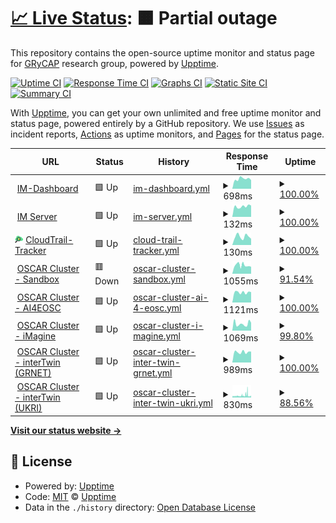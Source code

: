 # [📈 Live Status](https://status.grycap.net): <!--live status--> **🟧 Partial outage**

This repository contains the open-source uptime monitor and status page for [GRyCAP](www.grycap.upv.es) research group, powered by [Upptime](https://github.com/upptime/upptime).

[![Uptime CI](https://github.com/grycap/status/workflows/Uptime%20CI/badge.svg)](https://github.com/grycap/status/actions?query=workflow%3A%22Uptime+CI%22)
[![Response Time CI](https://github.com/grycap/status/workflows/Response%20Time%20CI/badge.svg)](https://github.com/grycap/status/actions?query=workflow%3A%22Response+Time+CI%22)
[![Graphs CI](https://github.com/grycap/status/workflows/Graphs%20CI/badge.svg)](https://github.com/grycap/status/actions?query=workflow%3A%22Graphs+CI%22)
[![Static Site CI](https://github.com/grycap/status/workflows/Static%20Site%20CI/badge.svg)](https://github.com/grycap/status/actions?query=workflow%3A%22Static+Site+CI%22)
[![Summary CI](https://github.com/grycap/status/workflows/Summary%20CI/badge.svg)](https://github.com/grycap/status/actions?query=workflow%3A%22Summary+CI%22)

With [Upptime](https://upptime.js.org), you can get your own unlimited and free uptime monitor and status page, powered entirely by a GitHub repository. We use [Issues](https://github.com/upptime/upptime/issues) as incident reports, [Actions](https://github.com/grycap/status/actions) as uptime monitors, and [Pages](https://demo.upptime.js.org) for the status page.

<!--start: status pages-->
<!-- This summary is generated by Upptime (https://github.com/upptime/upptime) -->
<!-- Do not edit this manually, your changes will be overwritten -->
<!-- prettier-ignore -->
| URL | Status | History | Response Time | Uptime |
| --- | ------ | ------- | ------------- | ------ |
| <img alt="" src="https://appsgrycap.i3m.upv.es/im-dashboard/static/images/favicon_io/favicon-32x32.png" height="13"> [IM-Dashboard](https://appsgrycap.i3m.upv.es/im-dashboard/login) | 🟩 Up | [im-dashboard.yml](https://github.com/grycap/status/commits/HEAD/history/im-dashboard.yml) | <details><summary><img alt="Response time graph" src="./graphs/im-dashboard/response-time-week.png" height="20"> 698ms</summary><br><a href="https://status.grycap.net/history/im-dashboard"><img alt="Response time 640" src="https://img.shields.io/endpoint?url=https%3A%2F%2Fraw.githubusercontent.com%2Fgrycap%2Fstatus%2FHEAD%2Fapi%2Fim-dashboard%2Fresponse-time.json"></a><br><a href="https://status.grycap.net/history/im-dashboard"><img alt="24-hour response time 621" src="https://img.shields.io/endpoint?url=https%3A%2F%2Fraw.githubusercontent.com%2Fgrycap%2Fstatus%2FHEAD%2Fapi%2Fim-dashboard%2Fresponse-time-day.json"></a><br><a href="https://status.grycap.net/history/im-dashboard"><img alt="7-day response time 698" src="https://img.shields.io/endpoint?url=https%3A%2F%2Fraw.githubusercontent.com%2Fgrycap%2Fstatus%2FHEAD%2Fapi%2Fim-dashboard%2Fresponse-time-week.json"></a><br><a href="https://status.grycap.net/history/im-dashboard"><img alt="30-day response time 636" src="https://img.shields.io/endpoint?url=https%3A%2F%2Fraw.githubusercontent.com%2Fgrycap%2Fstatus%2FHEAD%2Fapi%2Fim-dashboard%2Fresponse-time-month.json"></a><br><a href="https://status.grycap.net/history/im-dashboard"><img alt="1-year response time 642" src="https://img.shields.io/endpoint?url=https%3A%2F%2Fraw.githubusercontent.com%2Fgrycap%2Fstatus%2FHEAD%2Fapi%2Fim-dashboard%2Fresponse-time-year.json"></a></details> | <details><summary><a href="https://status.grycap.net/history/im-dashboard">100.00%</a></summary><a href="https://status.grycap.net/history/im-dashboard"><img alt="All-time uptime 98.52%" src="https://img.shields.io/endpoint?url=https%3A%2F%2Fraw.githubusercontent.com%2Fgrycap%2Fstatus%2FHEAD%2Fapi%2Fim-dashboard%2Fuptime.json"></a><br><a href="https://status.grycap.net/history/im-dashboard"><img alt="24-hour uptime 100.00%" src="https://img.shields.io/endpoint?url=https%3A%2F%2Fraw.githubusercontent.com%2Fgrycap%2Fstatus%2FHEAD%2Fapi%2Fim-dashboard%2Fuptime-day.json"></a><br><a href="https://status.grycap.net/history/im-dashboard"><img alt="7-day uptime 100.00%" src="https://img.shields.io/endpoint?url=https%3A%2F%2Fraw.githubusercontent.com%2Fgrycap%2Fstatus%2FHEAD%2Fapi%2Fim-dashboard%2Fuptime-week.json"></a><br><a href="https://status.grycap.net/history/im-dashboard"><img alt="30-day uptime 100.00%" src="https://img.shields.io/endpoint?url=https%3A%2F%2Fraw.githubusercontent.com%2Fgrycap%2Fstatus%2FHEAD%2Fapi%2Fim-dashboard%2Fuptime-month.json"></a><br><a href="https://status.grycap.net/history/im-dashboard"><img alt="1-year uptime 99.78%" src="https://img.shields.io/endpoint?url=https%3A%2F%2Fraw.githubusercontent.com%2Fgrycap%2Fstatus%2FHEAD%2Fapi%2Fim-dashboard%2Fuptime-year.json"></a></details>
| <img alt="" src="https://appsgrycap.i3m.upv.es/im-dashboard/static/images/favicon_io/favicon-32x32.png" height="13"> [IM Server](https://appsgrycap.i3m.upv.es/im/version) | 🟩 Up | [im-server.yml](https://github.com/grycap/status/commits/HEAD/history/im-server.yml) | <details><summary><img alt="Response time graph" src="./graphs/im-server/response-time-week.png" height="20"> 132ms</summary><br><a href="https://status.grycap.net/history/im-server"><img alt="Response time 119" src="https://img.shields.io/endpoint?url=https%3A%2F%2Fraw.githubusercontent.com%2Fgrycap%2Fstatus%2FHEAD%2Fapi%2Fim-server%2Fresponse-time.json"></a><br><a href="https://status.grycap.net/history/im-server"><img alt="24-hour response time 144" src="https://img.shields.io/endpoint?url=https%3A%2F%2Fraw.githubusercontent.com%2Fgrycap%2Fstatus%2FHEAD%2Fapi%2Fim-server%2Fresponse-time-day.json"></a><br><a href="https://status.grycap.net/history/im-server"><img alt="7-day response time 132" src="https://img.shields.io/endpoint?url=https%3A%2F%2Fraw.githubusercontent.com%2Fgrycap%2Fstatus%2FHEAD%2Fapi%2Fim-server%2Fresponse-time-week.json"></a><br><a href="https://status.grycap.net/history/im-server"><img alt="30-day response time 117" src="https://img.shields.io/endpoint?url=https%3A%2F%2Fraw.githubusercontent.com%2Fgrycap%2Fstatus%2FHEAD%2Fapi%2Fim-server%2Fresponse-time-month.json"></a><br><a href="https://status.grycap.net/history/im-server"><img alt="1-year response time 116" src="https://img.shields.io/endpoint?url=https%3A%2F%2Fraw.githubusercontent.com%2Fgrycap%2Fstatus%2FHEAD%2Fapi%2Fim-server%2Fresponse-time-year.json"></a></details> | <details><summary><a href="https://status.grycap.net/history/im-server">100.00%</a></summary><a href="https://status.grycap.net/history/im-server"><img alt="All-time uptime 98.54%" src="https://img.shields.io/endpoint?url=https%3A%2F%2Fraw.githubusercontent.com%2Fgrycap%2Fstatus%2FHEAD%2Fapi%2Fim-server%2Fuptime.json"></a><br><a href="https://status.grycap.net/history/im-server"><img alt="24-hour uptime 100.00%" src="https://img.shields.io/endpoint?url=https%3A%2F%2Fraw.githubusercontent.com%2Fgrycap%2Fstatus%2FHEAD%2Fapi%2Fim-server%2Fuptime-day.json"></a><br><a href="https://status.grycap.net/history/im-server"><img alt="7-day uptime 100.00%" src="https://img.shields.io/endpoint?url=https%3A%2F%2Fraw.githubusercontent.com%2Fgrycap%2Fstatus%2FHEAD%2Fapi%2Fim-server%2Fuptime-week.json"></a><br><a href="https://status.grycap.net/history/im-server"><img alt="30-day uptime 99.75%" src="https://img.shields.io/endpoint?url=https%3A%2F%2Fraw.githubusercontent.com%2Fgrycap%2Fstatus%2FHEAD%2Fapi%2Fim-server%2Fuptime-month.json"></a><br><a href="https://status.grycap.net/history/im-server"><img alt="1-year uptime 99.78%" src="https://img.shields.io/endpoint?url=https%3A%2F%2Fraw.githubusercontent.com%2Fgrycap%2Fstatus%2FHEAD%2Fapi%2Fim-server%2Fuptime-year.json"></a></details>
| <img alt="" src="https://raw.githubusercontent.com/grycap/cloudtrail-tracker-ui/master/static/logos/favicon.ico" height="13"> [CloudTrail-Tracker](https://cloudtrailtracker.cursocloudaws.net/) | 🟩 Up | [cloud-trail-tracker.yml](https://github.com/grycap/status/commits/HEAD/history/cloud-trail-tracker.yml) | <details><summary><img alt="Response time graph" src="./graphs/cloud-trail-tracker/response-time-week.png" height="20"> 130ms</summary><br><a href="https://status.grycap.net/history/cloud-trail-tracker"><img alt="Response time 114" src="https://img.shields.io/endpoint?url=https%3A%2F%2Fraw.githubusercontent.com%2Fgrycap%2Fstatus%2FHEAD%2Fapi%2Fcloud-trail-tracker%2Fresponse-time.json"></a><br><a href="https://status.grycap.net/history/cloud-trail-tracker"><img alt="24-hour response time 98" src="https://img.shields.io/endpoint?url=https%3A%2F%2Fraw.githubusercontent.com%2Fgrycap%2Fstatus%2FHEAD%2Fapi%2Fcloud-trail-tracker%2Fresponse-time-day.json"></a><br><a href="https://status.grycap.net/history/cloud-trail-tracker"><img alt="7-day response time 130" src="https://img.shields.io/endpoint?url=https%3A%2F%2Fraw.githubusercontent.com%2Fgrycap%2Fstatus%2FHEAD%2Fapi%2Fcloud-trail-tracker%2Fresponse-time-week.json"></a><br><a href="https://status.grycap.net/history/cloud-trail-tracker"><img alt="30-day response time 142" src="https://img.shields.io/endpoint?url=https%3A%2F%2Fraw.githubusercontent.com%2Fgrycap%2Fstatus%2FHEAD%2Fapi%2Fcloud-trail-tracker%2Fresponse-time-month.json"></a><br><a href="https://status.grycap.net/history/cloud-trail-tracker"><img alt="1-year response time 118" src="https://img.shields.io/endpoint?url=https%3A%2F%2Fraw.githubusercontent.com%2Fgrycap%2Fstatus%2FHEAD%2Fapi%2Fcloud-trail-tracker%2Fresponse-time-year.json"></a></details> | <details><summary><a href="https://status.grycap.net/history/cloud-trail-tracker">100.00%</a></summary><a href="https://status.grycap.net/history/cloud-trail-tracker"><img alt="All-time uptime 100.00%" src="https://img.shields.io/endpoint?url=https%3A%2F%2Fraw.githubusercontent.com%2Fgrycap%2Fstatus%2FHEAD%2Fapi%2Fcloud-trail-tracker%2Fuptime.json"></a><br><a href="https://status.grycap.net/history/cloud-trail-tracker"><img alt="24-hour uptime 100.00%" src="https://img.shields.io/endpoint?url=https%3A%2F%2Fraw.githubusercontent.com%2Fgrycap%2Fstatus%2FHEAD%2Fapi%2Fcloud-trail-tracker%2Fuptime-day.json"></a><br><a href="https://status.grycap.net/history/cloud-trail-tracker"><img alt="7-day uptime 100.00%" src="https://img.shields.io/endpoint?url=https%3A%2F%2Fraw.githubusercontent.com%2Fgrycap%2Fstatus%2FHEAD%2Fapi%2Fcloud-trail-tracker%2Fuptime-week.json"></a><br><a href="https://status.grycap.net/history/cloud-trail-tracker"><img alt="30-day uptime 100.00%" src="https://img.shields.io/endpoint?url=https%3A%2F%2Fraw.githubusercontent.com%2Fgrycap%2Fstatus%2FHEAD%2Fapi%2Fcloud-trail-tracker%2Fuptime-month.json"></a><br><a href="https://status.grycap.net/history/cloud-trail-tracker"><img alt="1-year uptime 100.00%" src="https://img.shields.io/endpoint?url=https%3A%2F%2Fraw.githubusercontent.com%2Fgrycap%2Fstatus%2FHEAD%2Fapi%2Fcloud-trail-tracker%2Fuptime-year.json"></a></details>
| <img alt="" src="https://raw.githubusercontent.com/grycap/oscar-dashboard/refs/heads/main/src/assets/logos/favicon.ico" height="13"> [OSCAR Cluster - Sandbox](https://oscar.test.fedcloud.eu) | 🟥 Down | [oscar-cluster-sandbox.yml](https://github.com/grycap/status/commits/HEAD/history/oscar-cluster-sandbox.yml) | <details><summary><img alt="Response time graph" src="./graphs/oscar-cluster-sandbox/response-time-week.png" height="20"> 1055ms</summary><br><a href="https://status.grycap.net/history/oscar-cluster-sandbox"><img alt="Response time 834" src="https://img.shields.io/endpoint?url=https%3A%2F%2Fraw.githubusercontent.com%2Fgrycap%2Fstatus%2FHEAD%2Fapi%2Foscar-cluster-sandbox%2Fresponse-time.json"></a><br><a href="https://status.grycap.net/history/oscar-cluster-sandbox"><img alt="24-hour response time 0" src="https://img.shields.io/endpoint?url=https%3A%2F%2Fraw.githubusercontent.com%2Fgrycap%2Fstatus%2FHEAD%2Fapi%2Foscar-cluster-sandbox%2Fresponse-time-day.json"></a><br><a href="https://status.grycap.net/history/oscar-cluster-sandbox"><img alt="7-day response time 1055" src="https://img.shields.io/endpoint?url=https%3A%2F%2Fraw.githubusercontent.com%2Fgrycap%2Fstatus%2FHEAD%2Fapi%2Foscar-cluster-sandbox%2Fresponse-time-week.json"></a><br><a href="https://status.grycap.net/history/oscar-cluster-sandbox"><img alt="30-day response time 886" src="https://img.shields.io/endpoint?url=https%3A%2F%2Fraw.githubusercontent.com%2Fgrycap%2Fstatus%2FHEAD%2Fapi%2Foscar-cluster-sandbox%2Fresponse-time-month.json"></a><br><a href="https://status.grycap.net/history/oscar-cluster-sandbox"><img alt="1-year response time 834" src="https://img.shields.io/endpoint?url=https%3A%2F%2Fraw.githubusercontent.com%2Fgrycap%2Fstatus%2FHEAD%2Fapi%2Foscar-cluster-sandbox%2Fresponse-time-year.json"></a></details> | <details><summary><a href="https://status.grycap.net/history/oscar-cluster-sandbox">91.54%</a></summary><a href="https://status.grycap.net/history/oscar-cluster-sandbox"><img alt="All-time uptime 98.81%" src="https://img.shields.io/endpoint?url=https%3A%2F%2Fraw.githubusercontent.com%2Fgrycap%2Fstatus%2FHEAD%2Fapi%2Foscar-cluster-sandbox%2Fuptime.json"></a><br><a href="https://status.grycap.net/history/oscar-cluster-sandbox"><img alt="24-hour uptime 49.76%" src="https://img.shields.io/endpoint?url=https%3A%2F%2Fraw.githubusercontent.com%2Fgrycap%2Fstatus%2FHEAD%2Fapi%2Foscar-cluster-sandbox%2Fuptime-day.json"></a><br><a href="https://status.grycap.net/history/oscar-cluster-sandbox"><img alt="7-day uptime 91.54%" src="https://img.shields.io/endpoint?url=https%3A%2F%2Fraw.githubusercontent.com%2Fgrycap%2Fstatus%2FHEAD%2Fapi%2Foscar-cluster-sandbox%2Fuptime-week.json"></a><br><a href="https://status.grycap.net/history/oscar-cluster-sandbox"><img alt="30-day uptime 97.99%" src="https://img.shields.io/endpoint?url=https%3A%2F%2Fraw.githubusercontent.com%2Fgrycap%2Fstatus%2FHEAD%2Fapi%2Foscar-cluster-sandbox%2Fuptime-month.json"></a><br><a href="https://status.grycap.net/history/oscar-cluster-sandbox"><img alt="1-year uptime 98.81%" src="https://img.shields.io/endpoint?url=https%3A%2F%2Fraw.githubusercontent.com%2Fgrycap%2Fstatus%2FHEAD%2Fapi%2Foscar-cluster-sandbox%2Fuptime-year.json"></a></details>
| <img alt="" src="https://raw.githubusercontent.com/grycap/oscar-dashboard/refs/heads/main/src/assets/logos/favicon.ico" height="13"> [OSCAR Cluster - AI4EOSC](https://inference.cloud.ai4eosc.eu) | 🟩 Up | [oscar-cluster-ai-4-eosc.yml](https://github.com/grycap/status/commits/HEAD/history/oscar-cluster-ai-4-eosc.yml) | <details><summary><img alt="Response time graph" src="./graphs/oscar-cluster-ai-4-eosc/response-time-week.png" height="20"> 1121ms</summary><br><a href="https://status.grycap.net/history/oscar-cluster-ai-4-eosc"><img alt="Response time 1034" src="https://img.shields.io/endpoint?url=https%3A%2F%2Fraw.githubusercontent.com%2Fgrycap%2Fstatus%2FHEAD%2Fapi%2Foscar-cluster-ai-4-eosc%2Fresponse-time.json"></a><br><a href="https://status.grycap.net/history/oscar-cluster-ai-4-eosc"><img alt="24-hour response time 1144" src="https://img.shields.io/endpoint?url=https%3A%2F%2Fraw.githubusercontent.com%2Fgrycap%2Fstatus%2FHEAD%2Fapi%2Foscar-cluster-ai-4-eosc%2Fresponse-time-day.json"></a><br><a href="https://status.grycap.net/history/oscar-cluster-ai-4-eosc"><img alt="7-day response time 1121" src="https://img.shields.io/endpoint?url=https%3A%2F%2Fraw.githubusercontent.com%2Fgrycap%2Fstatus%2FHEAD%2Fapi%2Foscar-cluster-ai-4-eosc%2Fresponse-time-week.json"></a><br><a href="https://status.grycap.net/history/oscar-cluster-ai-4-eosc"><img alt="30-day response time 981" src="https://img.shields.io/endpoint?url=https%3A%2F%2Fraw.githubusercontent.com%2Fgrycap%2Fstatus%2FHEAD%2Fapi%2Foscar-cluster-ai-4-eosc%2Fresponse-time-month.json"></a><br><a href="https://status.grycap.net/history/oscar-cluster-ai-4-eosc"><img alt="1-year response time 1034" src="https://img.shields.io/endpoint?url=https%3A%2F%2Fraw.githubusercontent.com%2Fgrycap%2Fstatus%2FHEAD%2Fapi%2Foscar-cluster-ai-4-eosc%2Fresponse-time-year.json"></a></details> | <details><summary><a href="https://status.grycap.net/history/oscar-cluster-ai-4-eosc">100.00%</a></summary><a href="https://status.grycap.net/history/oscar-cluster-ai-4-eosc"><img alt="All-time uptime 92.31%" src="https://img.shields.io/endpoint?url=https%3A%2F%2Fraw.githubusercontent.com%2Fgrycap%2Fstatus%2FHEAD%2Fapi%2Foscar-cluster-ai-4-eosc%2Fuptime.json"></a><br><a href="https://status.grycap.net/history/oscar-cluster-ai-4-eosc"><img alt="24-hour uptime 100.00%" src="https://img.shields.io/endpoint?url=https%3A%2F%2Fraw.githubusercontent.com%2Fgrycap%2Fstatus%2FHEAD%2Fapi%2Foscar-cluster-ai-4-eosc%2Fuptime-day.json"></a><br><a href="https://status.grycap.net/history/oscar-cluster-ai-4-eosc"><img alt="7-day uptime 100.00%" src="https://img.shields.io/endpoint?url=https%3A%2F%2Fraw.githubusercontent.com%2Fgrycap%2Fstatus%2FHEAD%2Fapi%2Foscar-cluster-ai-4-eosc%2Fuptime-week.json"></a><br><a href="https://status.grycap.net/history/oscar-cluster-ai-4-eosc"><img alt="30-day uptime 100.00%" src="https://img.shields.io/endpoint?url=https%3A%2F%2Fraw.githubusercontent.com%2Fgrycap%2Fstatus%2FHEAD%2Fapi%2Foscar-cluster-ai-4-eosc%2Fuptime-month.json"></a><br><a href="https://status.grycap.net/history/oscar-cluster-ai-4-eosc"><img alt="1-year uptime 92.31%" src="https://img.shields.io/endpoint?url=https%3A%2F%2Fraw.githubusercontent.com%2Fgrycap%2Fstatus%2FHEAD%2Fapi%2Foscar-cluster-ai-4-eosc%2Fuptime-year.json"></a></details>
| <img alt="" src="https://raw.githubusercontent.com/grycap/oscar-dashboard/refs/heads/main/src/assets/logos/favicon.ico" height="13"> [OSCAR Cluster - iMagine](https://inference-walton.cloud.imagine-ai.eu) | 🟩 Up | [oscar-cluster-i-magine.yml](https://github.com/grycap/status/commits/HEAD/history/oscar-cluster-i-magine.yml) | <details><summary><img alt="Response time graph" src="./graphs/oscar-cluster-i-magine/response-time-week.png" height="20"> 1069ms</summary><br><a href="https://status.grycap.net/history/oscar-cluster-i-magine"><img alt="Response time 1116" src="https://img.shields.io/endpoint?url=https%3A%2F%2Fraw.githubusercontent.com%2Fgrycap%2Fstatus%2FHEAD%2Fapi%2Foscar-cluster-i-magine%2Fresponse-time.json"></a><br><a href="https://status.grycap.net/history/oscar-cluster-i-magine"><img alt="24-hour response time 1226" src="https://img.shields.io/endpoint?url=https%3A%2F%2Fraw.githubusercontent.com%2Fgrycap%2Fstatus%2FHEAD%2Fapi%2Foscar-cluster-i-magine%2Fresponse-time-day.json"></a><br><a href="https://status.grycap.net/history/oscar-cluster-i-magine"><img alt="7-day response time 1069" src="https://img.shields.io/endpoint?url=https%3A%2F%2Fraw.githubusercontent.com%2Fgrycap%2Fstatus%2FHEAD%2Fapi%2Foscar-cluster-i-magine%2Fresponse-time-week.json"></a><br><a href="https://status.grycap.net/history/oscar-cluster-i-magine"><img alt="30-day response time 986" src="https://img.shields.io/endpoint?url=https%3A%2F%2Fraw.githubusercontent.com%2Fgrycap%2Fstatus%2FHEAD%2Fapi%2Foscar-cluster-i-magine%2Fresponse-time-month.json"></a><br><a href="https://status.grycap.net/history/oscar-cluster-i-magine"><img alt="1-year response time 1116" src="https://img.shields.io/endpoint?url=https%3A%2F%2Fraw.githubusercontent.com%2Fgrycap%2Fstatus%2FHEAD%2Fapi%2Foscar-cluster-i-magine%2Fresponse-time-year.json"></a></details> | <details><summary><a href="https://status.grycap.net/history/oscar-cluster-i-magine">99.80%</a></summary><a href="https://status.grycap.net/history/oscar-cluster-i-magine"><img alt="All-time uptime 99.93%" src="https://img.shields.io/endpoint?url=https%3A%2F%2Fraw.githubusercontent.com%2Fgrycap%2Fstatus%2FHEAD%2Fapi%2Foscar-cluster-i-magine%2Fuptime.json"></a><br><a href="https://status.grycap.net/history/oscar-cluster-i-magine"><img alt="24-hour uptime 100.00%" src="https://img.shields.io/endpoint?url=https%3A%2F%2Fraw.githubusercontent.com%2Fgrycap%2Fstatus%2FHEAD%2Fapi%2Foscar-cluster-i-magine%2Fuptime-day.json"></a><br><a href="https://status.grycap.net/history/oscar-cluster-i-magine"><img alt="7-day uptime 99.80%" src="https://img.shields.io/endpoint?url=https%3A%2F%2Fraw.githubusercontent.com%2Fgrycap%2Fstatus%2FHEAD%2Fapi%2Foscar-cluster-i-magine%2Fuptime-week.json"></a><br><a href="https://status.grycap.net/history/oscar-cluster-i-magine"><img alt="30-day uptime 99.95%" src="https://img.shields.io/endpoint?url=https%3A%2F%2Fraw.githubusercontent.com%2Fgrycap%2Fstatus%2FHEAD%2Fapi%2Foscar-cluster-i-magine%2Fuptime-month.json"></a><br><a href="https://status.grycap.net/history/oscar-cluster-i-magine"><img alt="1-year uptime 99.93%" src="https://img.shields.io/endpoint?url=https%3A%2F%2Fraw.githubusercontent.com%2Fgrycap%2Fstatus%2FHEAD%2Fapi%2Foscar-cluster-i-magine%2Fuptime-year.json"></a></details>
| <img alt="" src="https://raw.githubusercontent.com/grycap/oscar-dashboard/refs/heads/main/src/assets/logos/favicon.ico" height="13"> [OSCAR Cluster - interTwin (GRNET)](https://oscar-grnet.intertwin.fedcloud.eu) | 🟩 Up | [oscar-cluster-inter-twin-grnet.yml](https://github.com/grycap/status/commits/HEAD/history/oscar-cluster-inter-twin-grnet.yml) | <details><summary><img alt="Response time graph" src="./graphs/oscar-cluster-inter-twin-grnet/response-time-week.png" height="20"> 989ms</summary><br><a href="https://status.grycap.net/history/oscar-cluster-inter-twin-grnet"><img alt="Response time 891" src="https://img.shields.io/endpoint?url=https%3A%2F%2Fraw.githubusercontent.com%2Fgrycap%2Fstatus%2FHEAD%2Fapi%2Foscar-cluster-inter-twin-grnet%2Fresponse-time.json"></a><br><a href="https://status.grycap.net/history/oscar-cluster-inter-twin-grnet"><img alt="24-hour response time 1032" src="https://img.shields.io/endpoint?url=https%3A%2F%2Fraw.githubusercontent.com%2Fgrycap%2Fstatus%2FHEAD%2Fapi%2Foscar-cluster-inter-twin-grnet%2Fresponse-time-day.json"></a><br><a href="https://status.grycap.net/history/oscar-cluster-inter-twin-grnet"><img alt="7-day response time 989" src="https://img.shields.io/endpoint?url=https%3A%2F%2Fraw.githubusercontent.com%2Fgrycap%2Fstatus%2FHEAD%2Fapi%2Foscar-cluster-inter-twin-grnet%2Fresponse-time-week.json"></a><br><a href="https://status.grycap.net/history/oscar-cluster-inter-twin-grnet"><img alt="30-day response time 891" src="https://img.shields.io/endpoint?url=https%3A%2F%2Fraw.githubusercontent.com%2Fgrycap%2Fstatus%2FHEAD%2Fapi%2Foscar-cluster-inter-twin-grnet%2Fresponse-time-month.json"></a><br><a href="https://status.grycap.net/history/oscar-cluster-inter-twin-grnet"><img alt="1-year response time 891" src="https://img.shields.io/endpoint?url=https%3A%2F%2Fraw.githubusercontent.com%2Fgrycap%2Fstatus%2FHEAD%2Fapi%2Foscar-cluster-inter-twin-grnet%2Fresponse-time-year.json"></a></details> | <details><summary><a href="https://status.grycap.net/history/oscar-cluster-inter-twin-grnet">100.00%</a></summary><a href="https://status.grycap.net/history/oscar-cluster-inter-twin-grnet"><img alt="All-time uptime 100.00%" src="https://img.shields.io/endpoint?url=https%3A%2F%2Fraw.githubusercontent.com%2Fgrycap%2Fstatus%2FHEAD%2Fapi%2Foscar-cluster-inter-twin-grnet%2Fuptime.json"></a><br><a href="https://status.grycap.net/history/oscar-cluster-inter-twin-grnet"><img alt="24-hour uptime 100.00%" src="https://img.shields.io/endpoint?url=https%3A%2F%2Fraw.githubusercontent.com%2Fgrycap%2Fstatus%2FHEAD%2Fapi%2Foscar-cluster-inter-twin-grnet%2Fuptime-day.json"></a><br><a href="https://status.grycap.net/history/oscar-cluster-inter-twin-grnet"><img alt="7-day uptime 100.00%" src="https://img.shields.io/endpoint?url=https%3A%2F%2Fraw.githubusercontent.com%2Fgrycap%2Fstatus%2FHEAD%2Fapi%2Foscar-cluster-inter-twin-grnet%2Fuptime-week.json"></a><br><a href="https://status.grycap.net/history/oscar-cluster-inter-twin-grnet"><img alt="30-day uptime 100.00%" src="https://img.shields.io/endpoint?url=https%3A%2F%2Fraw.githubusercontent.com%2Fgrycap%2Fstatus%2FHEAD%2Fapi%2Foscar-cluster-inter-twin-grnet%2Fuptime-month.json"></a><br><a href="https://status.grycap.net/history/oscar-cluster-inter-twin-grnet"><img alt="1-year uptime 100.00%" src="https://img.shields.io/endpoint?url=https%3A%2F%2Fraw.githubusercontent.com%2Fgrycap%2Fstatus%2FHEAD%2Fapi%2Foscar-cluster-inter-twin-grnet%2Fuptime-year.json"></a></details>
| <img alt="" src="https://raw.githubusercontent.com/grycap/oscar-dashboard/refs/heads/main/src/assets/logos/favicon.ico" height="13"> [OSCAR Cluster - interTwin (UKRI)](https://oscar-ukri.intertwin.fedcloud.eu) | 🟩 Up | [oscar-cluster-inter-twin-ukri.yml](https://github.com/grycap/status/commits/HEAD/history/oscar-cluster-inter-twin-ukri.yml) | <details><summary><img alt="Response time graph" src="./graphs/oscar-cluster-inter-twin-ukri/response-time-week.png" height="20"> 830ms</summary><br><a href="https://status.grycap.net/history/oscar-cluster-inter-twin-ukri"><img alt="Response time 735" src="https://img.shields.io/endpoint?url=https%3A%2F%2Fraw.githubusercontent.com%2Fgrycap%2Fstatus%2FHEAD%2Fapi%2Foscar-cluster-inter-twin-ukri%2Fresponse-time.json"></a><br><a href="https://status.grycap.net/history/oscar-cluster-inter-twin-ukri"><img alt="24-hour response time 1073" src="https://img.shields.io/endpoint?url=https%3A%2F%2Fraw.githubusercontent.com%2Fgrycap%2Fstatus%2FHEAD%2Fapi%2Foscar-cluster-inter-twin-ukri%2Fresponse-time-day.json"></a><br><a href="https://status.grycap.net/history/oscar-cluster-inter-twin-ukri"><img alt="7-day response time 830" src="https://img.shields.io/endpoint?url=https%3A%2F%2Fraw.githubusercontent.com%2Fgrycap%2Fstatus%2FHEAD%2Fapi%2Foscar-cluster-inter-twin-ukri%2Fresponse-time-week.json"></a><br><a href="https://status.grycap.net/history/oscar-cluster-inter-twin-ukri"><img alt="30-day response time 735" src="https://img.shields.io/endpoint?url=https%3A%2F%2Fraw.githubusercontent.com%2Fgrycap%2Fstatus%2FHEAD%2Fapi%2Foscar-cluster-inter-twin-ukri%2Fresponse-time-month.json"></a><br><a href="https://status.grycap.net/history/oscar-cluster-inter-twin-ukri"><img alt="1-year response time 735" src="https://img.shields.io/endpoint?url=https%3A%2F%2Fraw.githubusercontent.com%2Fgrycap%2Fstatus%2FHEAD%2Fapi%2Foscar-cluster-inter-twin-ukri%2Fresponse-time-year.json"></a></details> | <details><summary><a href="https://status.grycap.net/history/oscar-cluster-inter-twin-ukri">88.56%</a></summary><a href="https://status.grycap.net/history/oscar-cluster-inter-twin-ukri"><img alt="All-time uptime 94.56%" src="https://img.shields.io/endpoint?url=https%3A%2F%2Fraw.githubusercontent.com%2Fgrycap%2Fstatus%2FHEAD%2Fapi%2Foscar-cluster-inter-twin-ukri%2Fuptime.json"></a><br><a href="https://status.grycap.net/history/oscar-cluster-inter-twin-ukri"><img alt="24-hour uptime 74.85%" src="https://img.shields.io/endpoint?url=https%3A%2F%2Fraw.githubusercontent.com%2Fgrycap%2Fstatus%2FHEAD%2Fapi%2Foscar-cluster-inter-twin-ukri%2Fuptime-day.json"></a><br><a href="https://status.grycap.net/history/oscar-cluster-inter-twin-ukri"><img alt="7-day uptime 88.56%" src="https://img.shields.io/endpoint?url=https%3A%2F%2Fraw.githubusercontent.com%2Fgrycap%2Fstatus%2FHEAD%2Fapi%2Foscar-cluster-inter-twin-ukri%2Fuptime-week.json"></a><br><a href="https://status.grycap.net/history/oscar-cluster-inter-twin-ukri"><img alt="30-day uptime 94.56%" src="https://img.shields.io/endpoint?url=https%3A%2F%2Fraw.githubusercontent.com%2Fgrycap%2Fstatus%2FHEAD%2Fapi%2Foscar-cluster-inter-twin-ukri%2Fuptime-month.json"></a><br><a href="https://status.grycap.net/history/oscar-cluster-inter-twin-ukri"><img alt="1-year uptime 94.56%" src="https://img.shields.io/endpoint?url=https%3A%2F%2Fraw.githubusercontent.com%2Fgrycap%2Fstatus%2FHEAD%2Fapi%2Foscar-cluster-inter-twin-ukri%2Fuptime-year.json"></a></details>

<!--end: status pages-->

[**Visit our status website →**](https://status.grycap.net)

## 📄 License

- Powered by: [Upptime](https://github.com/upptime/upptime)
- Code: [MIT](./LICENSE) © [Upptime](https://upptime.js.org)
- Data in the `./history` directory: [Open Database License](https://opendatacommons.org/licenses/odbl/1-0/)
